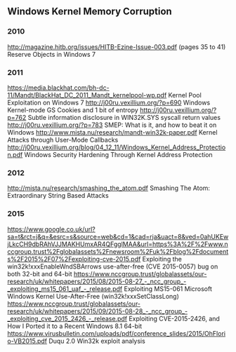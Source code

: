 ## Windows Kernel Memory Corruption  
### 2010 
http://magazine.hitb.org/issues/HITB-Ezine-Issue-003.pdf (pages 35 to 41) Reserve Objects in Windows 7
### 2011 
https://media.blackhat.com/bh-dc-11/Mandt/BlackHat_DC_2011_Mandt_kernelpool-wp.pdf Kernel Pool Exploitation on Windows 7
http://j00ru.vexillium.org/?p=690 Windows Kernel-mode GS Cookies and 1 bit of entropy
http://j00ru.vexillium.org/?p=762 Subtle information disclosure in WIN32K.SYS syscall return values
http://j00ru.vexillium.org/?p=783 SMEP: What is it, and how to beat it on Windows
http://www.mista.nu/research/mandt-win32k-paper.pdf Kernel Attacks through User-Mode Callbacks
http://j00ru.vexillium.org/blog/04_12_11/Windows_Kernel_Address_Protection.pdf Windows Security Hardening Through Kernel Address Protection

### 2012 
http://mista.nu/research/smashing_the_atom.pdf Smashing The Atom: Extraordinary String Based Attacks
### 2015
https://www.google.co.uk/url?sa=t&rct=j&q=&esrc=s&source=web&cd=1&cad=rja&uact=8&ved=0ahUKEwjLkcCH9dbRAhVJJMAKHUmxAR4QFgglMAA&url=https%3A%2F%2Fwww.nccgroup.trust%2Fglobalassets%2Fnewsroom%2Fuk%2Fblog%2Fdocuments%2F2015%2F07%2Fexploiting-cve-2015.pdf Exploiting the win32k!xxxEnableWndSBArrows use-after-free (CVE 2015-0057) bug on both 32-bit and 64-bit
https://www.nccgroup.trust/globalassets/our-research/uk/whitepapers/2015/08/2015-08-27_-_ncc_group_-_exploiting_ms15_061_uaf_-_release.pdf Exploiting MS15-061 Microsoft Windows Kernel Use-After-Free (win32k!xxxSetClassLong)
https://www.nccgroup.trust/globalassets/our-research/uk/whitepapers/2015/09/2015-08-28_-_ncc_group_-_exploiting_cve_2015_2426_-_release.pdf Exploiting CVE-2015-2426, and How I Ported it to a Recent Windows 8.1 64-bit
https://www.virusbulletin.com/uploads/pdf/conference_slides/2015/OhFlorio-VB2015.pdf Duqu 2.0 Win32k exploit analysis
